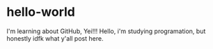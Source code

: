 # hello-world
I'm learning about GitHub, Yei!!!
Hello, i'm studying programation, but honestly idfk what y'all post here.
